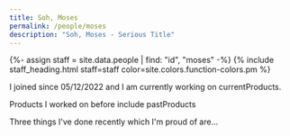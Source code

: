 ```yaml
---
title: Soh, Moses
permalink: /people/moses
description: "Soh, Moses - Serious Title"
---
```


{%- assign staff = site.data.people | find: "id", "moses" -%}
{% include staff_heading.html staff=staff color=site.colors.function-colors.pm %}

<p>I joined since 05/12/2022 and I am currently working on currentProducts.</p>

<p>Products I worked on before include pastProducts</p>

<p>Three things I've done recently which I'm proud of are...</p>

